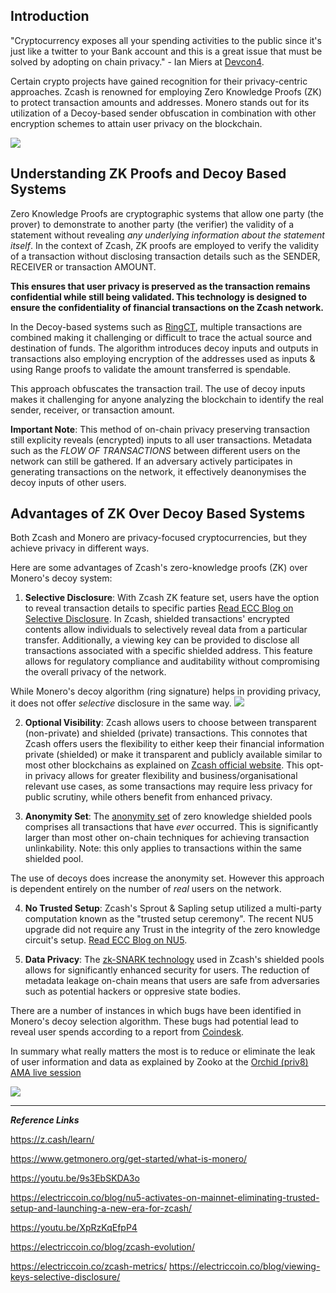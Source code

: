 

## Introduction

"Cryptocurrency exposes all your spending activities to the public since it's just like a twitter to your Bank account and this is a great issue that must be solved by adopting on chain privacy." - Ian Miers at [Devcon4](https://youtube.com/watch?v=9s3EbSKDA3o&feature=share9).

Certain crypto projects have gained recognition for their privacy-centric approaches. Zcash is renowned for employing Zero Knowledge Proofs (ZK) to protect transaction amounts and addresses. Monero stands out for its utilization of a Decoy-based sender obfuscation in combination with other encryption schemes to attain user privacy on the blockchain.

![](https://user-images.githubusercontent.com/38798812/257773807-af8ae27d-0805-4a60-a5ba-749e2fea2490.png)
## Understanding ZK Proofs and Decoy Based Systems

Zero Knowledge Proofs are cryptographic systems that allow one party (the prover) to demonstrate to another party (the verifier) the validity of a statement without revealing *any underlying information about the statement itself*. In the context of Zcash, ZK proofs are employed to verify the validity of a transaction without disclosing transaction details such as the SENDER, RECEIVER or transaction AMOUNT. 

**This ensures that user privacy is preserved as the transaction remains confidential while still being validated. This technology is designed to ensure the confidentiality of financial transactions on the Zcash network.**

In the Decoy-based systems such as [RingCT](https://twitter.com/ZecHub/status/1636473585781948416), multiple transactions are combined making it challenging or difficult to trace the actual source and destination of funds. The algorithm introduces decoy inputs and outputs in transactions also employing encryption of the addresses used as inputs & using Range proofs to validate the amount transferred is spendable. 

This approach obfuscates the transaction trail. The use of decoy inputs makes it challenging for anyone analyzing the blockchain to identify the real sender, receiver, or transaction amount. 

**Important Note**: This method of on-chain privacy preserving transaction still explicity reveals (encrypted) inputs to all user transactions. Metadata such as the *FLOW OF TRANSACTIONS* between different users on the network can still be gathered. If an adversary actively participates in generating transactions on the network, it effectively deanonymises the decoy inputs of other users. 


## Advantages of ZK Over Decoy Based Systems

Both Zcash and Monero are privacy-focused cryptocurrencies, but they achieve privacy in different ways. 

Here are some advantages of Zcash's zero-knowledge proofs (ZK) over Monero's decoy system:

1) **Selective Disclosure**: With Zcash ZK feature set, users have the option to reveal transaction details to specific parties [Read ECC Blog on Selective Disclosure](https://electriccoin.co/blog/viewing-keys-selective-disclosure/). In Zcash, shielded transactions' encrypted contents allow individuals to selectively reveal data from a particular transfer. Additionally, a viewing key can be provided to disclose all transactions associated with a specific shielded address. This feature allows for regulatory compliance and auditability without compromising the overall privacy of the network. 

While Monero's decoy algorithm (ring signature) helps in providing privacy, it does not offer *selective* disclosure in the same way.
![](https://user-images.githubusercontent.com/38798812/257793324-2dcc6047-300e-4fa7-a28d-2e6cbbadf1df.png)

2) **Optional Visibility**: Zcash allows users to choose between transparent (non-private) and shielded (private) transactions. This connotes that Zcash offers users the flexibility to either keep their financial information private (shielded) or make it transparent and publicly available similar to most other blockchains as explained on [Zcash official website](https://z.cash/learn/what-is-the-difference-between-shielded-and-transparent-zcash/). This opt-in privacy allows for greater flexibility and business/organisational relevant use cases, as some transactions may require less privacy for public scrutiny, while others benefit from enhanced privacy.


3) **Anonymity Set**: The [anonymity set](https://blog.wasabiwallet.io/what-is-the-difference-between-an-anonymity-set-and-an-anonymity-score/) of zero knowledge shielded pools comprises all transactions that have *ever* occurred. This is significantly larger than most other on-chain techniques for achieving transaction unlinkability. Note: this only applies to transactions within the same shielded pool.

The use of decoys does increase the anonymity set. However this approach is dependent entirely on the number of *real* users on the network. 

4) **No Trusted Setup**: Zcash's Sprout & Sapling setup utilized a multi-party computation known as the "trusted setup ceremony". The recent NU5 upgrade did not require any Trust in the integrity of the zero knowledge circuit's setup. [Read ECC Blog on NU5](https://electriccoin.co/blog/nu5-activates-on-mainnet-eliminating-trusted-setup-and-launching-a-new-era-for-zcash/).

5) **Data Privacy**: The [zk-SNARK technology](https://wiki.zechub.xyz/zcash-technology) used in Zcash's shielded pools allows for significantly enhanced security for users. The reduction of metadata leakage on-chain means that users are safe from adversaries such as potential hackers or oppresive state bodies. 

There are a number of instances in which bugs have been identified in Monero's decoy selection algorithm. These bugs had potential lead to reveal user spends according to a report from [Coindesk](https://coindesk.com/markets/2021/07/27/bug-found-in-decoy-algorithm-for-privacy-coin-monero). 


In summary what really matters the most is to reduce or eliminate the leak of user information and data as explained by Zooko at the [Orchid (priv8) AMA live session](https://youtube.com/watch?v=XpRzKqEfpP4&feature=share9) 

![](https://user-images.githubusercontent.com/38798812/257788813-509f1139-7daa-4f95-bbb4-c535641962f6.png)

____

***Reference Links***

https://z.cash/learn/

https://www.getmonero.org/get-started/what-is-monero/

https://youtu.be/9s3EbSKDA3o

https://electriccoin.co/blog/nu5-activates-on-mainnet-eliminating-trusted-setup-and-launching-a-new-era-for-zcash/

https://youtu.be/XpRzKqEfpP4

https://electriccoin.co/blog/zcash-evolution/

https://electriccoin.co/zcash-metrics/
https://electriccoin.co/blog/viewing-keys-selective-disclosure/



